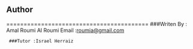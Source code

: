 
   ## Author
  =========================================
     ###Writen By : Amal Roumi Al Roumi
            Email :roumia@gmail.com
  
     ###Tutor :Israel Herraiz
  

